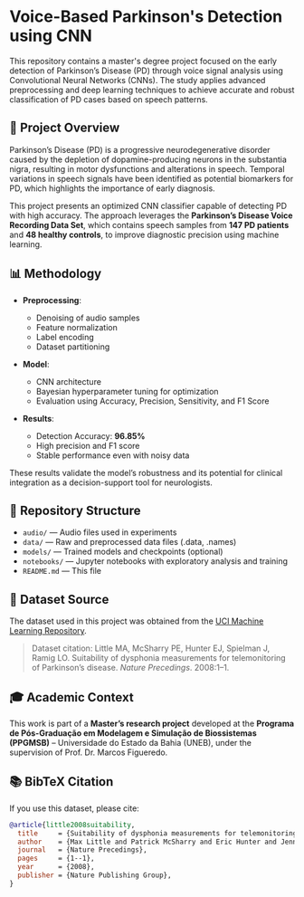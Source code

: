 # Voice-Based Parkinson's Detection using CNN

This repository contains a master's degree project focused on the early detection of Parkinson’s Disease (PD) through voice signal analysis using Convolutional Neural Networks (CNNs). The study applies advanced preprocessing and deep learning techniques to achieve accurate and robust classification of PD cases based on speech patterns.

## 🧠 Project Overview

Parkinson’s Disease (PD) is a progressive neurodegenerative disorder caused by the depletion of dopamine-producing neurons in the substantia nigra, resulting in motor dysfunctions and alterations in speech. Temporal variations in speech signals have been identified as potential biomarkers for PD, which highlights the importance of early diagnosis.

This project presents an optimized CNN classifier capable of detecting PD with high accuracy. The approach leverages the **Parkinson’s Disease Voice Recording Data Set**, which contains speech samples from **147 PD patients** and **48 healthy controls**, to improve diagnostic precision using machine learning.

## 📊 Methodology

- **Preprocessing**:
  - Denoising of audio samples
  - Feature normalization
  - Label encoding
  - Dataset partitioning

- **Model**:
  - CNN architecture
  - Bayesian hyperparameter tuning for optimization
  - Evaluation using Accuracy, Precision, Sensitivity, and F1 Score

- **Results**:
  - Detection Accuracy: **96.85%**
  - High precision and F1 score
  - Stable performance even with noisy data

These results validate the model’s robustness and its potential for clinical integration as a decision-support tool for neurologists.

## 📁 Repository Structure

- `audio/` — Audio files used in experiments
- `data/` — Raw and preprocessed data files (.data, .names)
- `models/` — Trained models and checkpoints (optional)
- `notebooks/` — Jupyter notebooks with exploratory analysis and training
- `README.md` — This file





## 📌 Dataset Source

The dataset used in this project was obtained from the [UCI Machine Learning Repository](https://archive.ics.uci.edu/dataset/174/parkinsons).

> Dataset citation:
> Little MA, McSharry PE, Hunter EJ, Spielman J, Ramig LO. Suitability of dysphonia measurements for telemonitoring of Parkinson’s disease. *Nature Precedings*. 2008:1–1.

## 🎓 Academic Context

This work is part of a **Master’s research project** developed at the **Programa de Pós-Graduação em Modelagem e Simulação de Biossistemas (PPGMSB)** – Universidade do Estado da Bahia (UNEB), under the supervision of Prof. Dr. Marcos Figueredo.

## 📚 BibTeX Citation

If you use this dataset, please cite:

```bibtex
@article{little2008suitability,
  title     = {Suitability of dysphonia measurements for telemonitoring of Parkinson’s disease},
  author    = {Max Little and Patrick McSharry and Eric Hunter and Jennifer Spielman and Lorraine Ramig},
  journal   = {Nature Precedings},
  pages     = {1--1},
  year      = {2008},
  publisher = {Nature Publishing Group},
}
